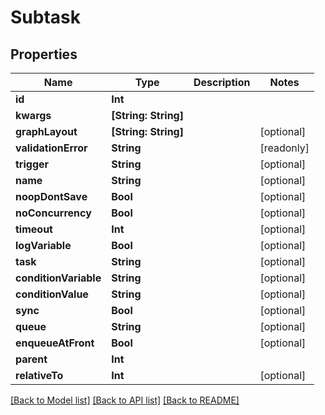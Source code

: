 # Subtask

## Properties

Name | Type | Description | Notes
------------ | ------------- | ------------- | -------------
**id** | **Int** |  | 
**kwargs** | **[String: String]** |  | 
**graphLayout** | **[String: String]** |  | [optional] 
**validationError** | **String** |  | [readonly] 
**trigger** | **String** |  | [optional] 
**name** | **String** |  | [optional] 
**noopDontSave** | **Bool** |  | [optional] 
**noConcurrency** | **Bool** |  | [optional] 
**timeout** | **Int** |  | [optional] 
**logVariable** | **Bool** |  | [optional] 
**task** | **String** |  | [optional] 
**conditionVariable** | **String** |  | [optional] 
**conditionValue** | **String** |  | [optional] 
**sync** | **Bool** |  | [optional] 
**queue** | **String** |  | [optional] 
**enqueueAtFront** | **Bool** |  | [optional] 
**parent** | **Int** |  | 
**relativeTo** | **Int** |  | [optional] 

[[Back to Model list]](../README.md#documentation-for-models) [[Back to API list]](../README.md#documentation-for-api-endpoints) [[Back to README]](../README.md)


